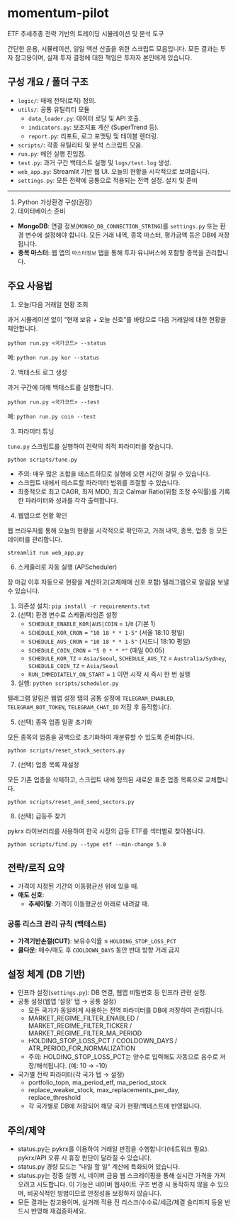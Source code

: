 # momentum-pilot
ETF 추세추종 전략 기반의 트레이딩 시뮬레이션 및 분석 도구

간단한 운용, 시뮬레이션, 일일 액션 산출을 위한 스크립트 모음입니다. 모든 결과는 투자 참고용이며, 실제 투자 결정에 대한 책임은 투자자 본인에게 있습니다.

구성 개요 / 폴더 구조
---------------------

- `logic/`: 매매 전략(로직) 정의.
- `utils/`: 공통 유틸리티 모듈
  - `data_loader.py`: 데이터 로딩 및 API 호출.
  - `indicators.py`: 보조지표 계산 (SuperTrend 등).
  - `report.py`: 리포트, 로그 포맷팅 및 테이블 렌더링.
- `scripts/`: 각종 유틸리티 및 분석 스크립트 모음.
- `run.py`: 메인 실행 진입점.
- `test.py`: 과거 구간 백테스트 실행 및 `logs/test.log` 생성.
- `web_app.py`: Streamlit 기반 웹 UI. 오늘의 현황을 시각적으로 보여줍니다.
- `settings.py`: 모든 전략에 공통으로 적용되는 전역 설정.
설치 및 준비
------------

1) Python 가상환경 구성(권장)
2) 데이터베이스 준비
- **MongoDB**: 연결 정보(`MONGO_DB_CONNECTION_STRING`)를 `settings.py` 또는 환경 변수에 설정해야 합니다. 모든 거래 내역, 종목 마스터, 평가금액 등은 DB에 저장됩니다.
- **종목 마스터**: 웹 앱의 `마스터정보` 탭을 통해 투자 유니버스에 포함할 종목을 관리합니다.

주요 사용법
-----------

1) 오늘/다음 거래일 현황 조회

과거 시뮬레이션 없이 “현재 보유 + 오늘 신호”를 바탕으로 다음 거래일에 대한 현황을 제안합니다.

    python run.py <국가코드> --status

예: `python run.py kor --status`

2) 백테스트 로그 생성

과거 구간에 대해 백테스트를 실행합니다.

    python run.py <국가코드> --test

예: `python run.py coin --test`

3) 파라미터 튜닝

`tune.py` 스크립트를 실행하여 전략의 최적 파라미터를 찾습니다.

    python scripts/tune.py

- 주의: 매우 많은 조합을 테스트하므로 실행에 오랜 시간이 걸릴 수 있습니다.
- 스크립트 내에서 테스트할 파라미터 범위를 조절할 수 있습니다.
- 최종적으로 최고 CAGR, 최저 MDD, 최고 Calmar Ratio(위험 조정 수익률)를 기록한 파라미터와 성과를 각각 출력합니다.

4) 웹앱으로 현황 확인

웹 브라우저를 통해 오늘의 현황을 시각적으로 확인하고, 거래 내역, 종목, 업종 등 모든 데이터를 관리합니다.
    
    streamlit run web_app.py

6) 스케줄러로 자동 실행 (APScheduler)

장 마감 이후 자동으로 현황을 계산하고(교체매매 신호 포함) 텔레그램으로 알림을 보낼 수 있습니다.

1. 의존성 설치: `pip install -r requirements.txt`
2. (선택) 환경 변수로 스케줄/타임존 설정
   - `SCHEDULE_ENABLE_KOR|AUS|COIN` = `1`/`0` (기본 1)
   - `SCHEDULE_KOR_CRON` = `"10 18 * * 1-5"` (서울 18:10 평일)
   - `SCHEDULE_AUS_CRON` = `"10 18 * * 1-5"` (시드니 18:10 평일)
   - `SCHEDULE_COIN_CRON` = `"5 0 * * *"` (매일 00:05)
   - `SCHEDULE_KOR_TZ` = `Asia/Seoul`, `SCHEDULE_AUS_TZ` = `Australia/Sydney`, `SCHEDULE_COIN_TZ` = `Asia/Seoul`
   - `RUN_IMMEDIATELY_ON_START` = `1` 이면 시작 시 즉시 한 번 실행
3. 실행: `python scripts/scheduler.py`

텔레그램 알림은 웹앱 설정 탭의 공통 설정에 `TELEGRAM_ENABLED`, `TELEGRAM_BOT_TOKEN`, `TELEGRAM_CHAT_ID` 저장 후 동작합니다.

5) (선택) 종목 업종 일괄 초기화

모든 종목의 업종을 공백으로 초기화하여 재분류할 수 있도록 준비합니다.

    python scripts/reset_stock_sectors.py

7) (선택) 업종 목록 재설정

모든 기존 업종을 삭제하고, 스크립트 내에 정의된 새로운 표준 업종 목록으로 교체합니다.

    python scripts/reset_and_seed_sectors.py

8) (선택) 급등주 찾기

pykrx 라이브러리를 사용하여 한국 시장의 급등 ETF를 섹터별로 찾아봅니다.

    python scripts/find.py --type etf --min-change 5.0


전략/로직 요약
-------------


  - 가격이 지정된 기간의 이동평균선 위에 있을 때.
- **매도 신호**:
  - **추세이탈**: 가격이 이동평균선 아래로 내려갈 때.

### 공통 리스크 관리 규칙 (백테스트)
  - **가격기반손절(CUT)**: 보유수익률 ≤ `HOLDING_STOP_LOSS_PCT`
  - **쿨다운**: 매수/매도 후 `COOLDOWN_DAYS` 동안 반대 방향 거래 금지

설정 체계 (DB 기반)
-------------------

- 인프라 설정(`settings.py`): DB 연결, 웹앱 비밀번호 등 인프라 관련 설정.
- 공통 설정(웹앱 ‘설정’ 탭 → 공통 설정)
  - 모든 국가가 동일하게 사용하는 전역 파라미터를 DB에 저장하여 관리합니다.
  - MARKET_REGIME_FILTER_ENABLED / MARKET_REGIME_FILTER_TICKER / MARKET_REGIME_FILTER_MA_PERIOD
  - HOLDING_STOP_LOSS_PCT / COOLDOWN_DAYS / ATR_PERIOD_FOR_NORMALIZATION
  - 주의: HOLDING_STOP_LOSS_PCT는 양수로 입력해도 자동으로 음수로 저장/해석됩니다. (예: 10 → -10)
- 국가별 전략 파라미터(각 국가 탭 → 설정)
  - portfolio_topn, ma_period_etf, ma_period_stock
  - replace_weaker_stock, max_replacements_per_day, replace_threshold
  - 각 국가별로 DB에 저장되어 해당 국가 현황/백테스트에 반영됩니다.

주의/제약
--------

- status.py는 pykrx를 이용하여 거래일 판정을 수행합니다(네트워크 필요). pykrx/API 오류 시 휴장 판단이 달라질 수 있습니다.
- status.py 경량 모드는 “내일 할 일” 계산에 특화되어 있습니다.
- status.py는 장중 실행 시, 네이버 금융 웹 스크레이핑을 통해 실시간 가격을 가져오려고 시도합니다. 이 기능은 네이버 웹사이트 구조 변경 시 동작하지 않을 수 있으며, 비공식적인 방법이므로 안정성을 보장하지 않습니다.
- 모든 결과는 참고용이며, 실거래 적용 전 리스크/수수료/세금/체결 슬리피지 등을 반드시 반영해 재검증하세요.
